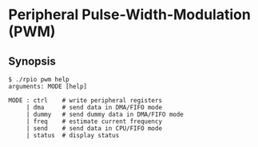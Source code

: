 # Peripheral Pulse-Width-Modulation (PWM)

## Synopsis

```
$ ./rpio pwm help
arguments: MODE [help]

MODE : ctrl    # write peripheral registers
     | dma     # send data in DMA/FIFO mode
     | dummy   # send dummy data in DMA/FIFO mode
     | freq    # estimate current frequency
     | send    # send data in CPU/FIFO mode
     | status  # display status
```
